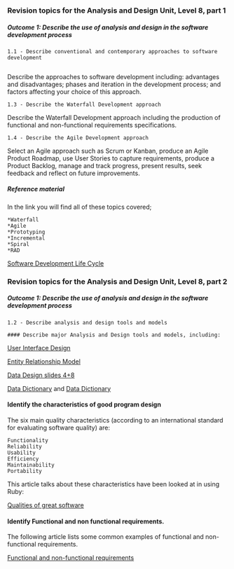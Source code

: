 ### Revision topics for the Analysis and Design Unit, Level 8, part 1

##### Outcome 1: Describe the use of analysis and design in the software development process

```
1.1 - Describe conventional and contemporary approaches to software development
	
```

Describe the approaches to software development including: advantages and disadvantages; phases and iteration in the development process; and factors affecting your choice of this approach.

```
1.3 - Describe the Waterfall Development approach

```

Describe the Waterfall Development approach including the production of functional and non-functional requirements specifications.

```
1.4 - Describe the Agile Development approach
```

Select an Agile approach such as Scrum or Kanban, produce an Agile Product Roadmap, use User Stories to capture requirements, produce a Product Backlog, manage and track progress, present results, seek feedback and reflect on future improvements.


##### Reference material

In the link you will find all of these topics covered;

	*Waterfall 
	*Agile 
	*Prototyping 
	*Incremental
	*Spiral
	*RAD 
  
[Software Development Life Cycle](http://www.tutorialspoint.com/sdlc/index.htm)


### Revision topics for the Analysis and Design Unit, Level 8, part 2

##### Outcome 1: Describe the use of analysis and design in the software development process

```
1.2 - Describe analysis and design tools and models

#### Describe major Analysis and Design tools and models, including: 
``` 
[User Interface Design](http://www.usability.gov/what-and-why/user-interface-design.html)

[Entity Relationship Model](http://www.webopedia.com/TERM/E/entity_relationship_diagram.html)

[Data Design slides 4+8](http://www.peter-lo.com/Teaching/CS213/L04.pdf)

[Data Dictionary](http://www.cs.unb.ca/profs/fritz/cs3503/dd.htm) and [Data Dictionary](https://blog.udemy.com/data-dictionary-example)


#### Identify the characteristics of good program design

The six main quality characteristics (according to an international standard for evaluating software quality) are:

```
Functionality
Reliability
Usability
Efficiency
Maintainability
Portability
```

This article talks about these characteristics have been looked at in using Ruby:

[Qualities of great software](http://practicingruby.com/articles/qualities-of-great-software)  

#### Identify Functional and non functional requirements. 

The following article lists some common examples of functional and non-functional requirements. 

[Functional and non-functional requirements](http://reqtest.com/requirements-blog/functional-vs-non-functional-requirements/)


